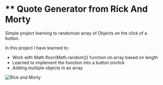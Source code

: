# \*\* Quote Generator from Rick And Morty

Simple project learning to randomize array of Objects on the click of a button.

In this project I have learned to:

- Work with Math.floor(Math.random()) function on array based on length
- Learned to implement the function into a button onclick
- Adding multiple objects in an array

![Rick and Morty](https://www.pikpng.com/pngl/m/27-275947_rick-and-morty-title-png-clipart-free-rick.png)

